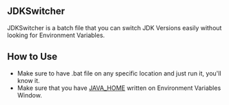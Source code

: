 ## JDKSwitcher
JDKSwitcher is a batch file that you can switch JDK Versions easily without looking for Environment Variables.

## How to Use
- Make sure to have .bat file on any specific location and just run it, you'll know it.
- Make sure that you have [JAVA_HOME](https://stackoverflow.com/questions/2619584/how-to-set-java-home-on-windows-7) written on Environment Variables Window.
